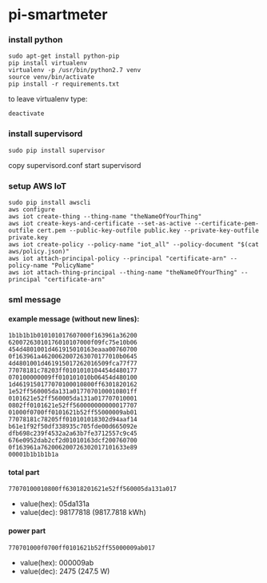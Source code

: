 # pi-smartmeter

### install python
```commandline
sudo apt-get install python-pip
pip install virtualenv
virtualenv -p /usr/bin/python2.7 venv
source venv/bin/activate
pip install -r requirements.txt
```

to leave virtualenv type:
```
deactivate
```

### install supervisord
```commandline
sudo pip install supervisor
```
copy supervisord.conf
start supervisord

### setup AWS IoT
```commandline
sudo pip install awscli
aws configure
aws iot create-thing --thing-name "theNameOfYourThing"
aws iot create-keys-and-certificate --set-as-active --certificate-pem-outfile cert.pem --public-key-outfile public.key --private-key-outfile private.key
aws iot create-policy --policy-name "iot_all" --policy-document "$(cat aws/policy.json)"
aws iot attach-principal-policy --principal "certificate-arn" --policy-name "PolicyName"
aws iot attach-thing-principal --thing-name "theNameOfYourThing" --principal "certificate-arn"
```

### sml message

#### example message (without new lines):
```
1b1b1b1b010101017607000f163961a36200
62007263010176010107000f09fc75e10b06
454d4801001d461915010163eaaa00760700
0f163961a4620062007263070177010b0645
4d4801001d461915017262016509fca77f77
77078181c78203ff0101010104454d480177
070100000009ff010101010b06454d480100
1d4619150177070100010800ff6301820162
1e52ff560005da131a0177070100010801ff
0101621e52ff560005da131a017707010001
0802ff0101621e52ff560000000000017707
01000f0700ff0101621b52ff55000009ab01
77078181c78205ff010101018302d94aaf14
b61e1f92f50df338935c705fde00d665092e
dfb698c239f4532a2a63b7fe3712557c9c45
676e0952dab2cf2d01010163dcf200760700
0f163961a762006200726302017101633e89
00001b1b1b1b1a
```

#### total part
```
77070100010800ff63018201621e52ff560005da131a017
```
* value(hex): 05da131a
* value(dec): 98177818 (9817.7818 kWh)

#### power part
```
770701000f0700ff0101621b52ff55000009ab017
```
* value(hex): 000009ab
* value(dec): 2475 (247.5 W)
